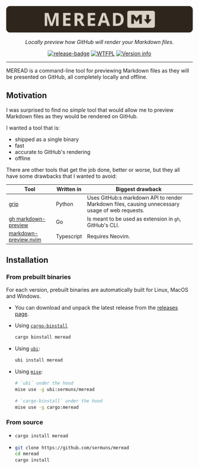 <img alt="MEREAD" src="media/banner.svg">
<div align="center">
  <p>
  <em>
      Locally preview how GitHub will render your Markdown files.
  </em>
  </p>
  <a href="https://github.com/sermuns/meread/releases/latest">
    <img alt="release-badge" src="https://img.shields.io/github/v/release/sermuns/meread.svg"></a>
  <a href="https://github.com/sermuns/meread/blob/main/LICENSE">
    <img alt="WTFPL" src="https://img.shields.io/badge/License-WTFPL-brightgreen.svg"></a>
  <a href="https://crates.io/crates/meread"><img src="https://img.shields.io/crates/v/meread.svg" alt="Version info"></a>
</div>

---

MEREAD is a command-line tool for previewing Markdown files as they will be presented on GitHub, all completely locally and offline.

## Motivation

I was surprised to find no _simple_ tool that would allow me to preview Markdown files as they would be rendered on GitHub.

I wanted a tool that is:

- shipped as a single binary
- fast
- accurate to GitHub's rendering
- offline

There are other tools that get the job done, better or worse, but they all have some drawbacks that I wanted to avoid:

| Tool                                                                     | Written in | Biggest drawback                                                                                |
| ------------------------------------------------------------------------ | ---------- | ----------------------------------------------------------------------------------------------- |
| [grip](https://github.com/joeyespo/grip)                                 | Python     | Uses GitHub:s markdown API to render Markdown files, causing unnecessary usage of web requests. |
| [gh markdown-preview](https://github.com/yusukebe/gh-markdown-preview)   | Go         | Is meant to be used as extension in `gh`, GitHub's CLI.                                         |
| [markdown-preview.nvim](https://github.com/iamcco/markdown-preview.nvim) | Typescript | Requires Neovim.                                                                                |

## Installation

### From prebuilt binaries

For each version, prebuilt binaries are automatically built for Linux, MacOS and Windows.

- You can download and unpack the
  latest release from the [releases page](https://github.com/sermuns/meread/releases/latest).

- Using [`cargo-binstall`](https://github.com/cargo-bins/cargo-binstall)

  ```bash
  cargo binstall meread
  ```

- Using [`ubi`](https://github.com/houseabsolute/ubi):

  ```bash
  ubi install meread
  ```

- Using [`mise`](https://github.com/jdx/mise):
  ```bash
  # `ubi` under the hood
  mise use -g ubi:sermuns/meread
  ```
  ```bash
  # `cargo-binstall` under the hood
  mise use -g cargo:meread
  ```

### From source

- ```bash
  cargo install meread
  ```

- ```bash
  git clone https://github.com/sermuns/meread
  cd meread
  cargo install
  ```
